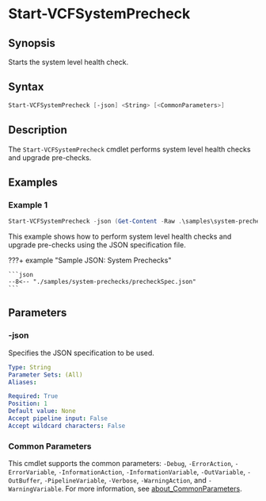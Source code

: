 # Start-VCFSystemPrecheck

## Synopsis

Starts the system level health check.

## Syntax

```powershell
Start-VCFSystemPrecheck [-json] <String> [<CommonParameters>]
```

## Description

The `Start-VCFSystemPrecheck` cmdlet performs system level health checks and upgrade pre-checks.

## Examples

### Example 1

```powershell
Start-VCFSystemPrecheck -json (Get-Content -Raw .\samples\system-prechecks\precheckSpec.json)
```

This example shows how to perform system level health checks and upgrade pre-checks using the JSON specification file.

???+ example "Sample JSON: System Prechecks"

    ```json
    --8<-- "./samples/system-prechecks/precheckSpec.json"
    ```

## Parameters

### -json

Specifies the JSON specification to be used.

```yaml
Type: String
Parameter Sets: (All)
Aliases:

Required: True
Position: 1
Default value: None
Accept pipeline input: False
Accept wildcard characters: False
```

### Common Parameters

This cmdlet supports the common parameters: `-Debug`, `-ErrorAction`, `-ErrorVariable`, `-InformationAction`, `-InformationVariable`, `-OutVariable`, `-OutBuffer`, `-PipelineVariable`, `-Verbose`, `-WarningAction`, and `-WarningVariable`. For more information, see [about_CommonParameters](http://go.microsoft.com/fwlink/?LinkID=113216).
